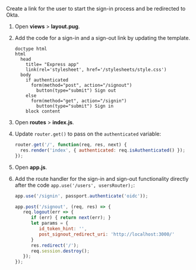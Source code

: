 Create a link for the user to start the sign-in process and be redirected to Okta.

1. Open **views** > **layout.pug**.
1. Add the code for a sign-in and a sign-out link by updating the template.

   ```pug
   doctype html
   html
     head
       title= "Express app"
       link(rel='stylesheet', href='/stylesheets/style.css')
     body
       if authenticated
         form(method="post", action="/signout")
           button(type="submit") Sign out
       else
         form(method="get", action="/signin")
           button(type="submit") Sign in
       block content
   ```

1. Open **routes** > **index.js**.
1. Update `router.get()` to pass on the `authenticated` variable:

   ```js
   router.get('/', function(req, res, next) {
     res.render('index', { authenticated: req.isAuthenticated() });
   });
   ```

1. Open **app.js**.
1. Add the route handler for the sign-in and sign-out functionality directly after the code `app.use('/users', usersRouter);`:

   ```js
   app.use('/signin', passport.authenticate('oidc'));

   app.post('/signout', (req, res) => {
      req.logout(err => {
         if (err) { return next(err); }
         let params = {
            id_token_hint: '',
            post_signout_redirect_uri: 'http://localhost:3000/'
         }
         res.redirect('/');
         req.session.destroy();
      });
   });
   ```
